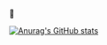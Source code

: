 👋

[![Anurag's GitHub stats](https://github-readme-stats.vercel.app/api?username=fkolender)](https://github.com/anuraghazra/github-readme-stats)
